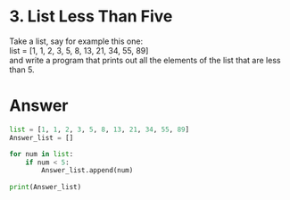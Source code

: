 # 3. List Less Than Five

Take a list, say for example this one:   
list = [1, 1, 2, 3, 5, 8, 13, 21, 34, 55, 89]   
and write a program that prints out all the elements of the list that are less than 5.   

# Answer
```python
list = [1, 1, 2, 3, 5, 8, 13, 21, 34, 55, 89]
Answer_list = []

for num in list:
    if num < 5:
        Answer_list.append(num)
        
print(Answer_list)
```
